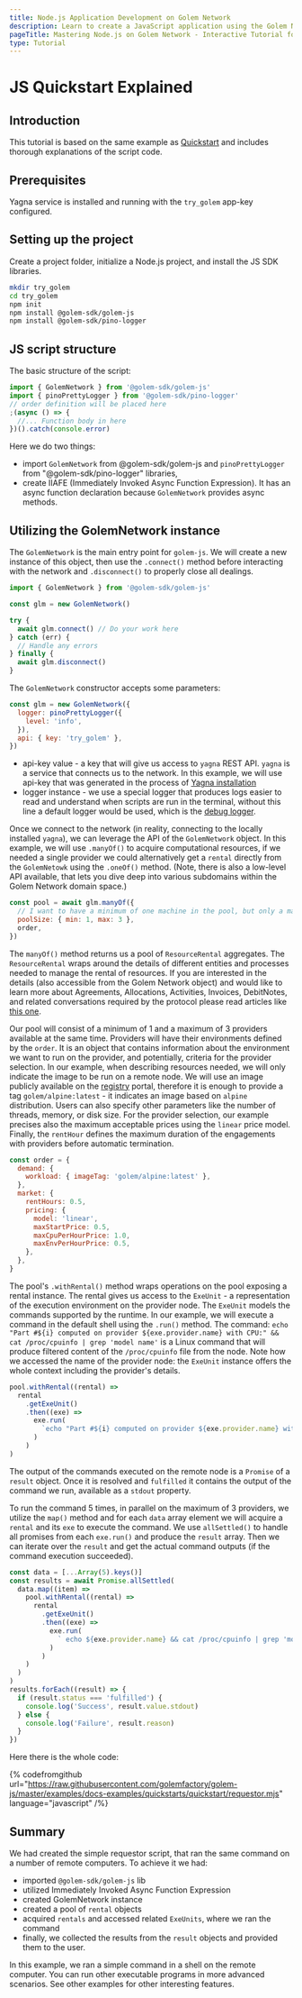 ```yaml
---
title: Node.js Application Development on Golem Network
description: Learn to create a JavaScript application using the Golem Network with our tutorial where we explain the Quickstart example and steps for setting up Node.js projects and utilizing Task Executors.
pageTitle: Mastering Node.js on Golem Network - Interactive Tutorial for Developers
type: Tutorial
---
```


# JS Quickstart Explained

## Introduction

This tutorial is based on the same example as [Quickstart](/docs/creators/javascript/quickstarts/quickstart) and includes thorough explanations of the script code.

## Prerequisites

Yagna service is installed and running with the `try_golem` app-key configured.

## Setting up the project

Create a project folder, initialize a Node.js project, and install the JS SDK libraries.

```bash
mkdir try_golem
cd try_golem
npm init
npm install @golem-sdk/golem-js
npm install @golem-sdk/pino-logger
```

## JS script structure

The basic structure of the script:

```js
import { GolemNetwork } from '@golem-sdk/golem-js'
import { pinoPrettyLogger } from '@golem-sdk/pino-logger'
// order definition will be placed here
;(async () => {
  //... Function body in here
})().catch(console.error)
```

Here we do two things:

- import `GolemNetwork` from @golem-sdk/golem-js and `pinoPrettyLogger` from "@golem-sdk/pino-logger" libraries,
- create IIAFE (Immediately Invoked Async Function Expression). It has an async function declaration because `GolemNetwork` provides async methods.

## Utilizing the GolemNetwork instance

The `GolemNetwork` is the main entry point for `golem-js`. We will create a new instance of this object, then use the `.connect()` method before interacting with the network and `.disconnect()` to properly close all dealings.

```js
import { GolemNetwork } from '@golem-sdk/golem-js'

const glm = new GolemNetwork()

try {
  await glm.connect() // Do your work here
} catch (err) {
  // Handle any errors
} finally {
  await glm.disconnect()
}
```

The `GolemNetwork` constructor accepts some parameters:

```js
const glm = new GolemNetwork({
  logger: pinoPrettyLogger({
    level: 'info',
  }),
  api: { key: 'try_golem' },
})
```

- api-key value - a key that will give us access to `yagna` REST API. `yagna` is a service that connects us to the network. In this example, we will use api-key that was generated in the process of [Yagna installation](/docs/creators/tools/yagna/yagna-installation-for-requestors)
- logger instance - we use a special logger that produces logs easier to read and understand when scripts are run in the terminal, without this line a default logger would be used, which is the [debug logger](https://www.npmjs.com/package/debug). 

Once we connect to the network (in reality, connecting to the locally installed `yagna`), we can leverage the API of the `GolemNetwork` object. In this example, we will use `.manyOf()` to acquire computational resources, if we needed a single provider we could alternatively get a `rental` directly from the `GolemNetowk` using the `.oneOf()` method. (Note, there is also a low-level API available, that lets you dive deep into various subdomains within the Golem Network domain space.)

```js
const pool = await glm.manyOf({
  // I want to have a minimum of one machine in the pool, but only a maximum of 3 machines can work at the same time
  poolSize: { min: 1, max: 3 },
  order,
})
```

The `manyOf()` method returns us a pool of `ResourceRental` aggregates. The `ResourceRental` wraps around the details of different entities and processes needed to manage the rental of resources. If you are interested in the details (also accessible from the Golem Network object) and would like to learn more about Agreements, Allocations, Activities, Invoices, DebitNotes, and related conversations required by the protocol please read articles like [this one](/docs/creators/common/requestor-provider-interaction#the-story).

Our pool will consist of a minimum of 1 and a maximum of 3 providers available at the same time. Providers will have their environments defined by the `order`. It is an object that contains information about the environment we want to run on the provider, and potentially, criteria for the provider selection.
In our example, when describing resources needed, we will only indicate the image to be run on a remote node. We will use an image publicly available on the [registry](https://registry.golem.network) portal, therefore it is enough to provide a tag `golem/alpine:latest` - it indicates an image based on `alpine` distribution. Users can also specify other parameters like the number of threads, memory, or disk size.
For the provider selection, our example precises also the maximum acceptable prices using the `linear` price model. Finally, the `rentHour` defines the maximum duration of the engagements with providers before automatic termination.

```js
const order = {
  demand: {
    workload: { imageTag: 'golem/alpine:latest' },
  },
  market: {
    rentHours: 0.5,
    pricing: {
      model: 'linear',
      maxStartPrice: 0.5,
      maxCpuPerHourPrice: 1.0,
      maxEnvPerHourPrice: 0.5,
    },
  },
}
```

The pool's `.withRental()` method wraps operations on the pool exposing a rental instance. The rental gives us access to the `ExeUnit` - a representation of the execution environment on the provider node. The `ExeUnit` models the commands supported by the runtime. In our example, we will execute a command in the default shell using the `.run()` method. The command: `echo "Part #${i} computed on provider ${exe.provider.name} with CPU:" && cat /proc/cpuinfo | grep 'model name'` is a Linux command that will produce filtered content of the `/proc/cpuinfo` file from the node. Note how we accessed the name of the provider node: the `ExeUnit` instance offers the whole context including the provider's details.

```js
pool.withRental((rental) =>
  rental
    .getExeUnit()
    .then((exe) =>
      exe.run(
        `echo "Part #${i} computed on provider ${exe.provider.name} with CPU:" && cat /proc/cpuinfo | grep 'model name'`
      )
    )
)
```

The output of the commands executed on the remote node is a `Promise` of a `result` object. Once it is resolved and `fulfilled` it contains the output of the command we run, available as a `stdout` property.

To run the command 5 times, in parallel on the maximum of 3 providers, we utilize the `map()` method and for each `data` array element we will acquire a `rental` and its `exe` to execute the command. We use `allSettled()` to handle all promises from each `exe.run()` and produce the `result` array. Then we can iterate over the `result` and get the actual command outputs (if the command execution succeeded).

```js
const data = [...Array(5).keys()]
const results = await Promise.allSettled(
  data.map((item) =>
    pool.withRental((rental) =>
      rental
        .getExeUnit()
        .then((exe) =>
          exe.run(
            ` echo ${exe.provider.name} && cat /proc/cpuinfo | grep 'model name' `
          )
        )
    )
  )
)
results.forEach((result) => {
  if (result.status === 'fulfilled') {
    console.log('Success', result.value.stdout)
  } else {
    console.log('Failure', result.reason)
  }
})
```

Here there is the whole code:

{% codefromgithub url="https://raw.githubusercontent.com/golemfactory/golem-js/master/examples/docs-examples/quickstarts/quickstart/requestor.mjs" language="javascript" /%}

## Summary

We had created the simple requestor script, that ran the same command on a number of remote computers.
To achieve it we had:

- imported `@golem-sdk/golem-js` lib
- utilized Immediately Invoked Async Function Expression
- created GolemNetwork instance
- created a pool of `rental` objects
- acquired `rentals` and accessed related `ExeUnits`, where we ran the command
- finally, we collected the results from the `result` objects and provided them to the user.

In this example, we ran a simple command in a shell on the remote computer. You can run other executable programs in more advanced scenarios. See other examples for other interesting features.
